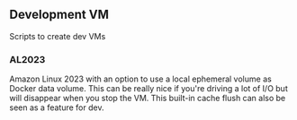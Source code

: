## Development VM

Scripts to create dev VMs

### AL2023

Amazon Linux 2023 with an option to use a local ephemeral volume as Docker data volume. This can be really nice if you're driving a lot of I/O but will disappear when you stop the VM. This built-in cache flush can also be seen as a feature for dev.
